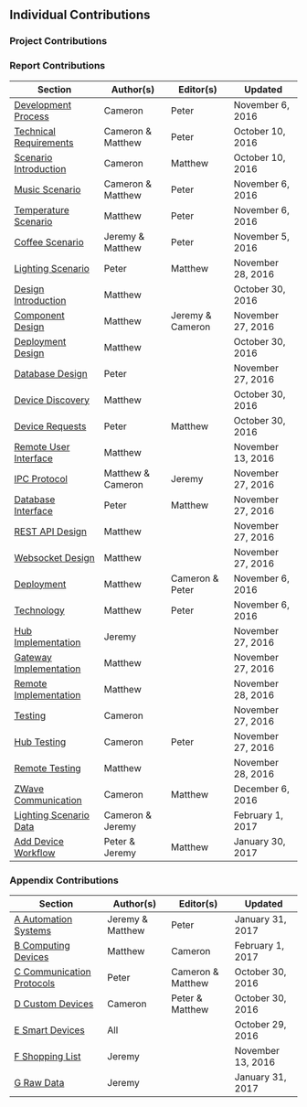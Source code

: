 ## Individual Contributions

### Project Contributions

### Report Contributions

| Section                                              | Author(s)         | Editor(s)        | Updated           |
| --------------------------------------------------   | ----------------- | --------------   | ----------------  |
| [Development Process](#section-dev-process)          | Cameron           | Peter            | November 6, 2016  |
| [Technical Requirements](#section-reqs)              | Cameron & Matthew | Peter            | October 10, 2016  |
| [Scenario Introduction](#section-sc)                 | Cameron           | Matthew          | October 10, 2016  |
| [Music Scenario](#section-sc-music)                  | Cameron & Matthew | Peter            | November 6, 2016  |
| [Temperature Scenario](#section-sc-temp)             | Matthew           | Peter            | November 6, 2016  |
| [Coffee Scenario](#section-sc-coffee)                | Jeremy & Matthew  | Peter            | November 5, 2016  |
| [Lighting Scenario](#section-sc-light)               | Peter             | Matthew          | November 28, 2016 |
| [Design Introduction](#section-design-intro)         | Matthew           |                  | October 30, 2016  |
| [Component Design](#section-design-components)       | Matthew           | Jeremy & Cameron | November 27, 2016 |
| [Deployment Design](#section-design-deploy)          | Matthew           |                  | October 30, 2016  |
| [Database Design](#section-design-db)                | Peter             |                  | November 27, 2016 |
| [Device Discovery](#section-design-discovery)        | Matthew           |                  | October 30, 2016  |
| [Device Requests](#section-design-reqs)              | Peter             | Matthew          | October 30, 2016  |
| [Remote User Interface](#section-design-ui)          | Matthew           |                  | November 13, 2016 |
| [IPC Protocol](#section-design-api-ipc)              | Matthew & Cameron | Jeremy           | November 27, 2016 |
| [Database Interface](#section-design-api-db)         | Peter             | Matthew          | November 27, 2016 |
| [REST API Design](#section-design-api-rest)          | Matthew           |                  | November 27, 2016 |
| [Websocket Design](#section-design-api-ws)           | Matthew           |                  | November 27, 2016 |
| [Deployment](#section-dev-deploy)                    | Matthew           | Cameron & Peter  | November 6, 2016  |
| [Technology](#section-dev-tech)                      | Matthew           | Peter            | November 6, 2016  |
| [Hub Implementation](#section-dev-hub)               | Jeremy            |                  | November 27, 2016 |
| [Gateway Implementation](#section-dev-gateway)       | Matthew           |                  | November 27, 2016 |
| [Remote Implementation](#section-dev-remote)         | Matthew           |                  | November 28, 2016 |
| [Testing](#section-testing)                          | Cameron           |                  | November 27, 2016 |
| [Hub Testing](#section-test-hub)                     | Cameron           | Peter            | November 27, 2016 |
| [Remote Testing](#section-test-remote)               | Matthew           |                  | November 28, 2016 |
| [ZWave Communication](#section-zwave-implementation) | Cameron           | Matthew          | December 6, 2016  |
| [Lighting Scenario Data](#section-lighting-data)     | Cameron & Jeremy  |                  | February 1, 2017  |
| [Add Device Workflow](#section-workflow-addDevice)   | Peter & Jeremy    | Matthew          | January 30, 2017  |

### Appendix Contributions

| Section                          | Author(s)         | Editor(s)         | Updated           |
| -------------------------------- | ----------------- | --------------    | ----------------  |
| [A Automation Systems](#A)       | Jeremy & Matthew  | Peter             | January 31, 2017  |
| [B Computing Devices](#B)        | Matthew           | Cameron           | February 1, 2017  |
| [C Communication Protocols](#C)  | Peter             | Cameron & Matthew | October 30, 2016  |
| [D Custom Devices](#D)           | Cameron           | Peter & Matthew   | October 30, 2016  |
| [E Smart Devices](#E)            | All               |                   | October 29, 2016  |
| [F Shopping List](#F)            | Jeremy            |                   | November 13, 2016 |
| [G Raw Data](#G)                 | Jeremy            |                   | January 31, 2017  |

